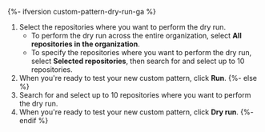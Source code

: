 {%- ifversion custom-pattern-dry-run-ga %}
1. Select the repositories where you want to perform the dry run.
   * To perform the dry run across the entire organization, select **All repositories in the organization**.
   * To specify the repositories where you want to perform the dry run, select **Selected repositories**, then search for and select up to 10 repositories.
1. When you're ready to test your new custom pattern, click **Run**.
{%- else %}
1. Search for and select up to 10 repositories where you want to perform the dry run.
1. When you're ready to test your new custom pattern, click **Dry run**.
{%- endif %}
